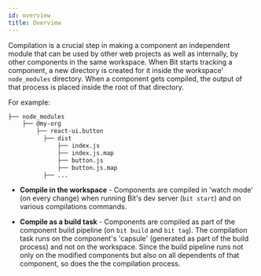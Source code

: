 ```yaml
---
id: overview
title: Overview
---
```


Compilation is a crucial step in making a component an independent module that can be used by other web projects as well as internally, by other components in the same workspace.
When Bit starts tracking a component, a new directory is created for it inside the workspace' `node_modules` directory. When a component gets compiled, the output of that process is placed inside the root of that directory.

For example:

```sh
├── node_modules
    ├── @my-org
        ├── react-ui.button
          ├── dist
              ├── index.js
              ├── index.js.map
              ├── button.js
              ├── button.js.map
          ├── ...
```

- __Compile in the workspace__ - Components are compiled in 'watch mode' (on every change) when running Bit's dev server (`bit start`) and on various compilations commands.


- __Compile as a build task__ - 
Components are compiled as part of the component build pipeline (on `bit build` and `bit tag`).
The compilation task runs on the component's 'capsule' (generated as part of the build process) and not on the workspace.
Since the build pipeline runs not only on the modified components but also on all dependents of that component, so does the the compilation process.


